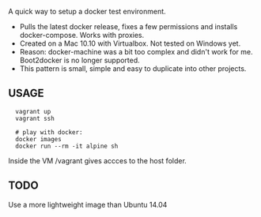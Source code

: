 
A quick way to setup a docker test environment.
 * Pulls the latest docker release, fixes a few permissions and installs docker-compose. Works with proxies.
 * Created on a Mac 10.10 with Virtualbox. Not tested on Windows yet.
 * Reason: docker-machine was a bit too complex and didn't work for me. Boot2docker is no longer supported.
 * This pattern is small, simple and easy to duplicate into other projects.

USAGE
-----
```
  vagrant up
  vagrant ssh

  # play with docker:
  docker images
  docker run --rm -it alpine sh
```

Inside the VM /vagrant gives accces to the host folder.


TODO
----
Use a more lightweight image than Ubuntu 14.04

